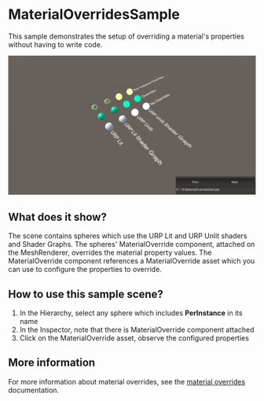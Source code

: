 # MaterialOverridesSample

This sample demonstrates the setup of overriding a material's properties without having to write code.

<img src="../../../../READMEimages/MaterialOverridesSample.PNG" width="600">

## What does it show?

The scene contains spheres which use the URP Lit and URP Unlit shaders and Shader Graphs. The spheres' MaterialOverride component, attached on the MeshRenderer, overrides the material property values. The MaterialOverride component references a MaterialOverride asset which you can use to configure the properties to override.

## How to use this sample scene?

1. In the Hierarchy, select any sphere which includes **PerInstance** in its name
2. In the Inspector, note that there is MaterialOverride component attached
3. Click on the MaterialOverride asset, observe the configured properties

## More information

For more information about material overrides, see the [material overrides](https://docs.unity3d.com/Packages/com.unity.entities.graphics@1.0/manual/material-overrides.html) documentation.